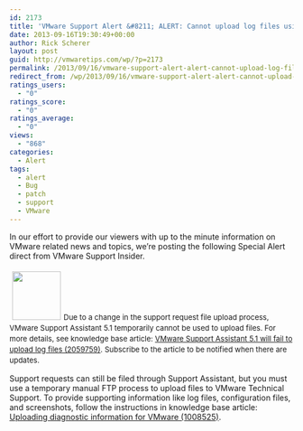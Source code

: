 ```yaml
---
id: 2173
title: 'VMware Support Alert &#8211; ALERT: Cannot upload log files using Support Assistant'
date: 2013-09-16T19:30:49+00:00
author: Rick Scherer
layout: post
guid: http://vmwaretips.com/wp/?p=2173
permalink: /2013/09/16/vmware-support-alert-alert-cannot-upload-log-files-using-support-assistant/
redirect_from: /wp/2013/09/16/vmware-support-alert-alert-cannot-upload-log-files-using-support-assistant/
ratings_users:
  - "0"
ratings_score:
  - "0"
ratings_average:
  - "0"
views:
  - "868"
categories:
  - Alert
tags:
  - alert
  - Bug
  - patch
  - support
  - VMware
---
```

In our effort to provide our viewers with up to the minute information on VMware related news and topics, we&#8217;re posting the following Special Alert direct from VMware Support Insider.

<span style="font-size: 13px; line-height: 19px;"><img class="alignleft" style="margin: 5px;" title="alert" src="http://blogs.vmware.com/tp/.a/6a00d8341c328153ef01543330c84d970c-800wi" alt="" width="86" height="86" />Due to a change in the support request file upload process, VMware Support Assistant 5.1 temporarily cannot be used to upload files. For more details, see knowledge base article: </span><a style="font-size: 13px; line-height: 19px;" href="http://kb.vmware.com/kb/2059759" target="_blank">VMware Support Assistant 5.1 will fail to upload log files (2059759)</a><span style="font-size: 13px; line-height: 19px;">. Subscribe to the article to be notified when there are updates.</span>

Support requests can still be filed through Support Assistant, but you must use a temporary manual FTP process to upload files to VMware Technical Support. To provide supporting information like log files, configuration files, and screenshots, follow the instructions in knowledge base article: <a href="http://kb.vmware.com/kb/1008525" target="_blank">Uploading diagnostic information for VMware (1008525)</a>.